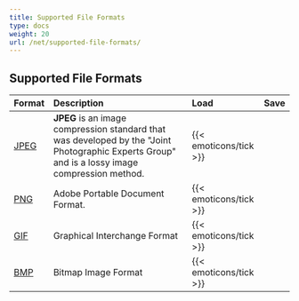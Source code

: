 ```yaml
---
title: Supported File Formats
type: docs
weight: 20
url: /net/supported-file-formats/
---
```


## **Supported File Formats**

|**Format**|**Description**|**Load**|**Save**|
| :- | :- | :- | :- |
|[JPEG](https://wiki.fileformat.com/image/jpeg/)|**JPEG** is an image compression standard that was developed by the "Joint Photographic Experts Group" and is a lossy image compression method.|{{< emoticons/tick >}}| |
|[PNG](https://wiki.fileformat.com/image/png/)|Adobe Portable Document Format.|{{< emoticons/tick >}}| |
|[GIF](https://wiki.fileformat.com/image/gif/)|Graphical Interchange Format|{{< emoticons/tick >}}| |
|[BMP](https://wiki.fileformat.com/image/bmp/)|Bitmap Image Format|{{< emoticons/tick >}}| |

